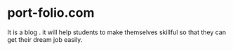 # port-folio.com
It is a blog . it will help students to make themselves skillful so that they can get their dream job easily.
